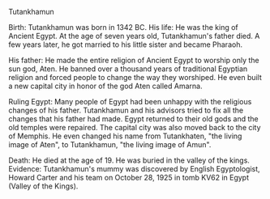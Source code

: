 Tutankhamun



Birth:
Tutankhamun was born in 1342 BC.
His life:
He was the king of Ancient Egypt.
At the age of seven years old, Tutankhamun's father died. 
A few years later, he got married to his little sister and became Pharaoh.

His father:
He made the entire religion of Ancient Egypt to worship only the sun god, Aten.
He banned over a thousand years of traditional Egyptian religion and forced people to change the way they worshiped. He even built a new capital city in honor of the god Aten called Amarna.

Ruling Egypt:
Many people of Egypt had been unhappy with the religious changes of his father. Tutankhamun and his advisors tried to fix all the changes that his father had made. Egypt returned to their old gods and the old temples were repaired. The capital city was also moved back to the city of Memphis. He even changed his name from Tutankhaten, "the living image of Aten", to Tutankhamun, "the living image of Amun".

Death:
He died at the age of 19.
He was buried in the valley of the kings.
Evidence: Tutankhamun's mummy was discovered by English Egyptologist, Howard Carter and his team on October 28, 1925 in tomb KV62 in Egypt (Valley of the Kings). 

